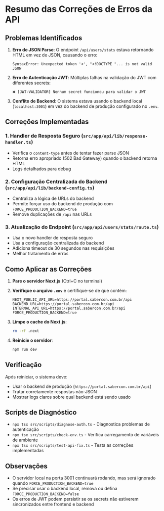 # Resumo das Correções de Erros da API

## Problemas Identificados

1. **Erro de JSON Parse**: O endpoint `/api/users/stats` estava retornando HTML em vez de JSON, causando o erro:
   ```
   SyntaxError: Unexpected token '<', "<!DOCTYPE "... is not valid JSON
   ```

2. **Erro de Autenticação JWT**: Múltiplas falhas na validação do JWT com diferentes secrets:
   ```
   ❌ [JWT-VALIDATOR] Nenhum secret funcionou para validar o JWT
   ```

3. **Conflito de Backend**: O sistema estava usando o backend local (`localhost:3001`) em vez do backend de produção configurado no `.env`.

## Correções Implementadas

### 1. Handler de Resposta Seguro (`src/app/api/lib/response-handler.ts`)
- Verifica o `content-type` antes de tentar fazer parse JSON
- Retorna erro apropriado (502 Bad Gateway) quando o backend retorna HTML
- Logs detalhados para debug

### 2. Configuração Centralizada do Backend (`src/app/api/lib/backend-config.ts`)
- Centraliza a lógica de URLs do backend
- Permite forçar uso do backend de produção com `FORCE_PRODUCTION_BACKEND=true`
- Remove duplicações de `/api` nas URLs

### 3. Atualização do Endpoint (`src/app/api/users/stats/route.ts`)
- Usa o novo handler de resposta seguro
- Usa a configuração centralizada do backend
- Adiciona timeout de 30 segundos nas requisições
- Melhor tratamento de erros

## Como Aplicar as Correções

1. **Pare o servidor Next.js** (Ctrl+C no terminal)

2. **Verifique o arquivo `.env`** e certifique-se de que contém:
   ```env
   NEXT_PUBLIC_API_URL=https://portal.sabercon.com.br/api
   BACKEND_URL=https://portal.sabercon.com.br/api
   INTERNAL_API_URL=https://portal.sabercon.com.br/api
   FORCE_PRODUCTION_BACKEND=true
   ```

3. **Limpe o cache do Next.js**:
   ```bash
   rm -rf .next
   ```

4. **Reinicie o servidor**:
   ```bash
   npm run dev
   ```

## Verificação

Após reiniciar, o sistema deve:
- Usar o backend de produção (`https://portal.sabercon.com.br/api`)
- Tratar corretamente respostas não-JSON
- Mostrar logs claros sobre qual backend está sendo usado

## Scripts de Diagnóstico

- `npx tsx src/scripts/diagnose-auth.ts` - Diagnostica problemas de autenticação
- `npx tsx src/scripts/check-env.ts` - Verifica carregamento de variáveis de ambiente
- `npx tsx src/scripts/test-api-fix.ts` - Testa as correções implementadas

## Observações

- O servidor local na porta 3001 continuará rodando, mas será ignorado quando `FORCE_PRODUCTION_BACKEND=true`
- Se precisar usar o backend local, remova ou defina `FORCE_PRODUCTION_BACKEND=false`
- Os erros de JWT podem persistir se os secrets não estiverem sincronizados entre frontend e backend